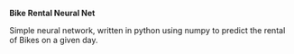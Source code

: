**Bike Rental Neural Net** 

Simple neural network, written in python using numpy to predict the rental of Bikes on a given day.
